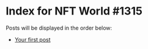 # Index for NFT World #1315
Posts will be displayed in the order below:

- [Your first post](./001-first.md)

